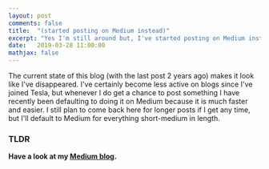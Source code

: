 ```yaml
---
layout: post
comments: false
title:  "(started posting on Medium instead)"
excerpt: "Yes I'm still around but, I've started posting on Medium instead of here."
date:   2019-03-28 11:00:00
mathjax: false
---
```


The current state of this blog (with the last post 2 years ago) makes it look like I've disappeared. I've certainly become less active on blogs since I've joined Tesla, but
whenever I do get a chance to post something I have recently been defaulting
to doing it on Medium because it is much faster and easier. I still plan to come back 
here for longer posts if I get any time, but I'll default to Medium for everything short-medium in length. 

### TLDR 

**Have a look at my [Medium blog](https://medium.com/@NLP_Architect/).**

